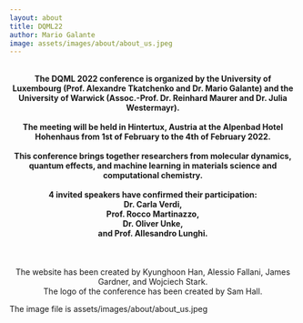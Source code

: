 ```yaml
---
layout: about
title: DQML22
author: Mario Galante
image: assets/images/about/about_us.jpeg
---
```


<center><br><b>
The DQML 2022 conference is organized by the University of Luxembourg (Prof. Alexandre Tkatchenko and Dr. Mario Galante) and the University of Warwick (Assoc.-Prof. Dr. Reinhard Maurer and Dr. Julia Westermayr).<br><br>
The meeting will be held in Hintertux, Austria  at the Alpenbad Hotel Hohenhaus from 1st of February to the 4th of February 2022.<br><br>
This conference brings together researchers from molecular dynamics, quantum effects, and machine learning in materials science and computational chemistry. <br><br>
4 invited speakers have confirmed their participation:<br> 
Dr. Carla Verdi,<br>
Prof. Rocco Martinazzo,<br>
Dr. Oliver Unke,<br>
and Prof. Allesandro Lunghi.
<br><br><br><br></b>
The website has been created by Kyunghoon Han, Alessio Fallani, James Gardner, and Wojciech Stark.<br>
The logo of the conference has been created by Sam Hall.
</center>

The image file is assets/images/about/about_us.jpeg
